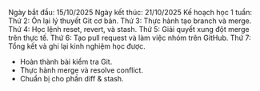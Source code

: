Ngày bắt đầu: 15/10/2025  Ngày kết thúc: 21/10/2025 
Kế hoạch học 1 tuần: Thứ 2: Ôn lại lý thuyết Git cơ bản. 
Thứ 3: Thực hành tạo branch và merge. 
Thứ 4: Học lệnh reset, revert, và stash. 
Thứ 5: Giải quyết xung đột merge trên thực tế. 
Thứ 6: Tạo pull request và làm việc nhóm trên GitHub. 
Thứ 7: Tổng kết và ghi lại kinh nghiệm học được. 
- Hoàn thành bài kiểm tra Git.
- Thực hành merge và resolve conflict.
- Chuẩn bị cho phần diff & stash.
